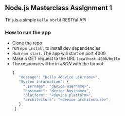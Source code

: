 ## Node.js Masterclass Assignment 1

This is a simple `Hello World` RESTful API

### How to run the app
- Clone the repo
- run `npm install` to install dev dependencies
- Run `npm start`. The app will start on port 4000
- Make a GET request to the URL `localhost:4000/hello`
- The response will be in *JSON* with the format:
   ```javascript
   {
      "message": "Hello <device username>",
      "System information": {
        "username": "device username>",
        "hostname": "device hostname>",
        "platform": "<device platform>",
        "architecture": "<device architecture>",
      },
    }
   ```



